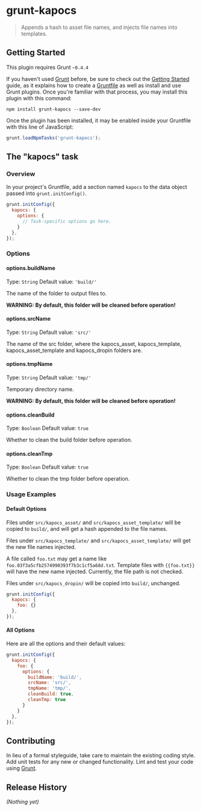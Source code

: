 # grunt-kapocs

> Appends a hash to asset file names, and injects file names into templates.

## Getting Started
This plugin requires Grunt `~0.4.4`

If you haven't used [Grunt](http://gruntjs.com/) before, be sure to check out the [Getting Started](http://gruntjs.com/getting-started) guide, as it explains how to create a [Gruntfile](http://gruntjs.com/sample-gruntfile) as well as install and use Grunt plugins. Once you're familiar with that process, you may install this plugin with this command:

```shell
npm install grunt-kapocs --save-dev
```

Once the plugin has been installed, it may be enabled inside your Gruntfile with this line of JavaScript:

```js
grunt.loadNpmTasks('grunt-kapocs');
```

## The "kapocs" task

### Overview
In your project's Gruntfile, add a section named `kapocs` to the data object passed into `grunt.initConfig()`.

```js
grunt.initConfig({
  kapocs: {
    options: {
      // Task-specific options go here.
    }
  },
});
```

### Options

#### options.buildName
Type: `String`
Default value: `'build/'`

The name of the folder to output files to.

**WARNING: By default, this folder will be cleaned before operation!**

#### options.srcName
Type: `String`
Default value: `'src/'`

The name of the src folder, where the kapocs_asset, kapocs_template, kapocs_asset_template and kapocs_dropin folders are.

#### options.tmpName
Type: `String`
Default value: `'tmp/'`

Temporary directory name.

**WARNING: By default, this folder will be cleaned before operation!**

#### options.cleanBuild
Type: `Boolean`
Default value: `true`

Whether to clean the build folder before operation.

#### options.cleanTmp
Type: `Boolean`
Default value: `true`

Whether to clean the tmp folder before operation.

### Usage Examples

#### Default Options
Files under `src/kapocs_asset/` and `src/kapocs_asset_template/` will be copied to `build/`, and will get a hash appended to the file names.

Files under `src/kapocs_template/` and `src/kapocs_asset_template/` will get the new file names injected.

A file called `foo.txt` may get a name like `foo.03f3a5cfb2574990393f7b3c1cf5a68d.txt`. Template files with `{{foo.txt}}` will have the new name injected. Currently, the file path is not checked.

Files under `src/kapocs_dropin/` will be copied into `build/`, unchanged.

```js
grunt.initConfig({
  kapocs: {
    foo: {}
  },
});
```

#### All Options
Here are all the options and their default values:

```js
grunt.initConfig({
  kapocs: {
    foo: {
      options: {
        buildName: 'build/',
        srcName: 'src/',
        tmpName: 'tmp/',
        cleanBuild: true,
        cleanTmp: true
      }
    }
  },
});
```

## Contributing
In lieu of a formal styleguide, take care to maintain the existing coding style. Add unit tests for any new or changed functionality. Lint and test your code using [Grunt](http://gruntjs.com/).

## Release History
_(Nothing yet)_
